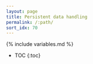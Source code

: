 ```yaml
---
layout: page
title: Persistent data handling
permalink: /:path/
sort_idx: 70
---
```


{% include variables.md %}

* TOC
{:toc}

